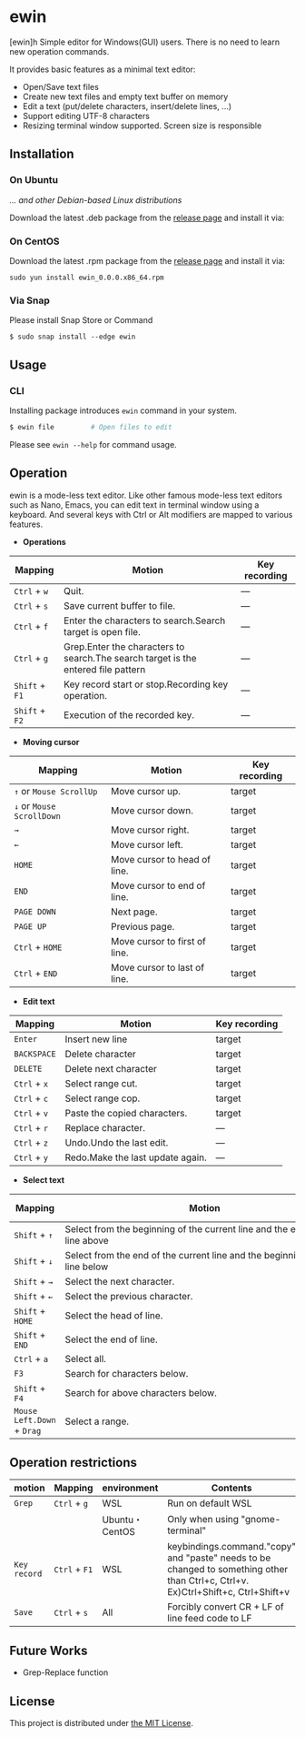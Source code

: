 ewin
====

[ewin]h Simple editor for Windows(GUI) users.
  There is no need to learn new operation commands.

It provides basic features as a minimal text editor:

- Open/Save text files
- Create new text files and empty text buffer on memory
- Edit a text (put/delete characters, insert/delete lines, ...)
- Support editing UTF-8 characters
- Resizing terminal window supported. Screen size is responsible

## Installation

### On Ubuntu

_... and other Debian-based Linux distributions_

Download the latest .deb package from the [release page](https://github.com/thinkingreed/ewin/releases) and install it via:

### On CentOS

Download the latest .rpm package from the [release page](https://github.com/thinkingreed/ewin/releases) and install it via:

```
sudo yun install ewin_0.0.0.x86_64.rpm
```

### Via Snap

Please install Snap Store or Command

```
$ sudo snap install --edge ewin
```

## Usage

### CLI

Installing package introduces `ewin` command in your system.

```sh
$ ewin file         # Open files to edit
```

Please see `ewin --help` for command usage.


## Operation

ewin is a mode-less text editor. Like other famous mode-less text editors such as Nano, Emacs, you can edit text in terminal window using a keyboard.
And several keys with Ctrl or Alt modifiers are mapped to various features.

- **Operations**

| Mapping        | Motion                                                                               |Key recording|
|----------------|--------------------------------------------------------------------------------------|-------------|
| `Ctrl` + `w`   | Quit.                                                                                |―            |
| `Ctrl` + `s`   | Save current buffer to file.                                                         |―            |
| `Ctrl` + `f`   | Enter the characters to search.Search target is open file.                           |―            |
| `Ctrl` + `g`   | Grep.Enter the characters to search.The search target is the entered file pattern    |―            |
| `Shift` + `F1` | Key record start or stop.Recording key operation.                                    |―            |
| `Shift` + `F2` | Execution of the recorded key.                                                       |―            |


- **Moving cursor**

| Mapping                             | Motion                             |Key recording|
|-------------------------------------|------------------------------------|-------------|
| `↑` or `Mouse ScrollUp`             | Move cursor up.                    |target       |
| `↓` or `Mouse ScrollDown`           | Move cursor down.                  |target       |
| `→`                                 | Move cursor right.                 |target       |
| `←`                                 | Move cursor left.                  |target       |
| `HOME`                              | Move cursor to head of line.       |target       |
| `END`                               | Move cursor to end of line.        |target       |
| `PAGE DOWN`                         | Next page.                         |target       |
| `PAGE UP`                           | Previous page.                     |target       |
| `Ctrl` + `HOME`                     | Move cursor to first of line.      |target       |
| `Ctrl` + `END`                      | Move cursor to last of line.       |target       |

- **Edit text**

| Mapping                 | Motion                          |Key recording|
|-------------------------|---------------------------------|-------------|
| `Enter`                 | Insert new line                 |target       |
| `BACKSPACE`             | Delete character                |target       |
| `DELETE`                | Delete next character           |target       |
| `Ctrl` + `x`            | Select range cut.               |target       |
| `Ctrl` + `c`            | Select range cop.               |target       |
| `Ctrl` + `v`            | Paste the copied characters.    |target       |
| `Ctrl` + `r`            | Replace character.              |―            |
| `Ctrl` + `z`            | Undo.Undo the last edit.        |―            |
| `Ctrl` + `y`            | Redo.Make the last update again.|―            |


- **Select text**

| Mapping                   | Motion                                                                     |Key recording|
|---------------------------|----------------------------------------------------------------------------|-------------|
| `Shift` + `↑`             | Select from the beginning of the current line and the end of the line above|target       |
| `Shift` + `↓`             | Select from the end of the current line and the beginning of the line below|target       |
| `Shift` + `→`             | Select the next character.　　　　　　　　　　　　　　　　　　　　　　　　　　  |target       |
| `Shift` + `←`             | Select the previous character.                                             |target       | 
| `Shift` + `HOME`          | Select the head of line.                                                   |target       | 
| `Shift` + `END`           | Select the end of line.                                                    |target       |
| `Ctrl` + `a`              | Select all.                                                                |target       |
| `F3`                      | Search for characters below.     　　　　　                                 |target       |
| `Shift` + `F4`            | Search for above characters below.　　　　　                                |target       |
| `Mouse Left.Down` + `Drag`| Select a range.                                                            |target       |


## Operation restrictions
| motion     | Mapping          | environment     |Contents                                           |
|------------|------------------|-----------------|---------------------------------------------------|
|`Grep`      | `Ctrl` + `g`     | WSL             | Run on default WSL                                |
|            |                  | Ubuntu・CentOS  | Only when using "gnome-terminal"                  |
|`Key record`| `Ctrl` + `F1`    | WSL             | keybindings.command."copy" and "paste" needs to be changed to something other than Ctrl+c, Ctrl+v. Ex)Ctrl+Shift+c, Ctrl+Shift+v                                 |
|`Save`      | `Ctrl` + `s`     | All             | Forcibly convert CR + LF of line feed code to LF  |



## Future Works

- Grep-Replace function

## License

This project is distributed under [the MIT License](./LICENSE.txt).
